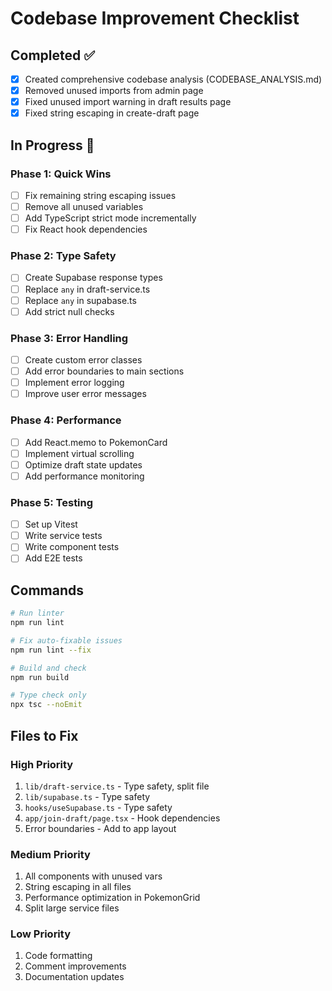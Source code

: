 # Codebase Improvement Checklist

## Completed ✅

- [x] Created comprehensive codebase analysis (CODEBASE_ANALYSIS.md)
- [x] Removed unused imports from admin page
- [x] Fixed unused import warning in draft results page
- [x] Fixed string escaping in create-draft page

## In Progress 🔄

### Phase 1: Quick Wins

- [ ] Fix remaining string escaping issues
- [ ] Remove all unused variables
- [ ] Add TypeScript strict mode incrementally
- [ ] Fix React hook dependencies

### Phase 2: Type Safety

- [ ] Create Supabase response types
- [ ] Replace `any` in draft-service.ts
- [ ] Replace `any` in supabase.ts
- [ ] Add strict null checks

### Phase 3: Error Handling

- [ ] Create custom error classes
- [ ] Add error boundaries to main sections
- [ ] Implement error logging
- [ ] Improve user error messages

### Phase 4: Performance

- [ ] Add React.memo to PokemonCard
- [ ] Implement virtual scrolling
- [ ] Optimize draft state updates
- [ ] Add performance monitoring

### Phase 5: Testing

- [ ] Set up Vitest
- [ ] Write service tests
- [ ] Write component tests
- [ ] Add E2E tests

## Commands

```bash
# Run linter
npm run lint

# Fix auto-fixable issues
npm run lint --fix

# Build and check
npm run build

# Type check only
npx tsc --noEmit
```

## Files to Fix

### High Priority
1. `lib/draft-service.ts` - Type safety, split file
2. `lib/supabase.ts` - Type safety
3. `hooks/useSupabase.ts` - Type safety
4. `app/join-draft/page.tsx` - Hook dependencies
5. Error boundaries - Add to app layout

### Medium Priority
1. All components with unused vars
2. String escaping in all files
3. Performance optimization in PokemonGrid
4. Split large service files

### Low Priority
1. Code formatting
2. Comment improvements
3. Documentation updates
